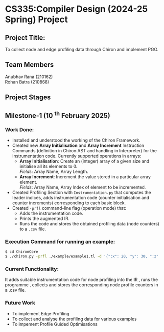 # CS335:Compiler Design (2024-25 Spring) Project
## Project Title:
To collect node and edge profiling data through Chiron and implement PGO.
## Team Members
Anubhav Rana (210162)<br>Rohan Batra (210868)
## Project Stages
## Milestone-1 (10 <sup> th</sup> February 2025)
### Work Done:
- Installed and understood the working of the Chiron Framework.
- Created new **Array Initialisation** and **Array Increment** Instruction Commands (definition in Chiron AST and handling in Interpreter) for the instrumentation code. Currently supported operations in arrays:
  - **Array Initialisation**: Create an (integer) array of a given size and initialise all its elements to 0.  
    _Fields_: Array Name, Array Length.
  - **Array Increment**: Increment the value stored in a particular array element.  
    _Fields_: Array Name, Array Index of element to be incremented.
- Created Profiling Section with `Instrumentation.py` that computes the leader indices, adds instrumentation code (counter initialisation and counter increments) corresponding to each basic block.
- Created `-prfl` command-line flag (operation mode) that:
  - Adds the instrumentation code.
  - Prints the augmented IR.
  - Runs the code and stores the obtained profiling data (node counters) to a `.csv` file.

### Execution Command for running an example:
```bash
$ cd ChironCore
$ ./chiron.py -prfl ./example/example1.tl -d '{":x": 20, "y": 30, ":z": 20, ":p": 40}'
```
### Current Functionality:
It adds suitable instrumentation code for node profiling into the IR , runs the programme , collects and stores the corresponding node profile counters in a .csv file.

### Future Work
- To implement Edge Profiling<br>
- To collect and analyse the profiling data for various examples <br>
- To impement Profile Guided Optimisations



